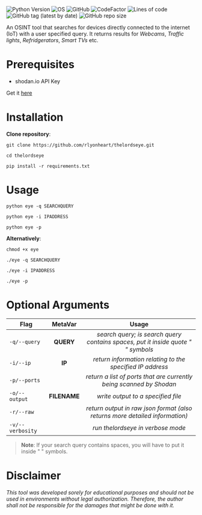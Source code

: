 ![Python Version](https://img.shields.io/badge/python-3.x-blue?style=flat&logo=python)
![OS](https://img.shields.io/badge/OS-GNU%2FLinux-red?style=flat&logo=linux)
![GitHub](https://img.shields.io/github/license/rlyonheart/thelordseye?style=flat&logo=github)
![CodeFactor](https://www.codefactor.io/repository/github/rlyonheart/thelordseye/badge)
![Lines of code](https://img.shields.io/tokei/lines/github/rlyonheart/thelordseye?style=flat&logo=github)
![GitHub tag (latest by date)](https://img.shields.io/github/v/tag/rlyonheart/thelordseye?style=flat&logo=github) 
![GitHub repo size](https://img.shields.io/github/repo-size/rlyonheart/thelordseye?style=flat&logo=github)

An OSINT tool that searches for devices directly connected to the internet (IoT) with a user specified query.
It returns results for *Webcams*, *Traffic lights*, *Refridgerators*, *Smart TVs* etc. 

# Prerequisites
* shodan.io API Key

Get it [here](https://shodan.io)

# Installation
**Clone repository**:
```
git clone https://github.com/rlyonheart/thelordseye.git
```

```
cd thelordseye
```

```
pip install -r requirements.txt
```

# Usage
```
python eye -q SEARCHQUERY
```

```
python eye -i IPADDRESS
```

```
python eye -p
```


**Alternatively**:
```
chmod +x eye
```

```
./eye -q SEARCHQUERY
```

```
./eye -i IPADDRESS
```

```
./eye -p
```
# Optional Arguments
| Flag          | MetaVar|                 Usage|
| ------------- |:----------------------:|:---------:|
| <code>-q/--query</code>  | **QUERY**    |  *search query; is search query contains spaces, put it inside quote " " symbols*  |
| <code>-i/--ip</code>  |  **IP**  |  *return information relating to the specified IP address*  |
| <code>-p/--ports</code>  |    |  *return a list of ports that are currently being scanned by Shodan*  |
| <code>-o/--output</code>      |   **FILENAME** |  *write output to a specified file*  |
| <code>-r/--raw</code>  |    |  *return output in raw json format (also returns more detailed information)*  |
| <code>-v/--verbosity</code>  |    |  *run thelordseye in verbose mode*  |

> **Note**: If your search query contains spaces, you will have to put it inside " " symbols.

# Disclaimer
*This tool was developed sorely for educational purposes and should not be used in environments without legal authorization.
Therefore, the author shall not be responsible for the damages that might be done with it.*
